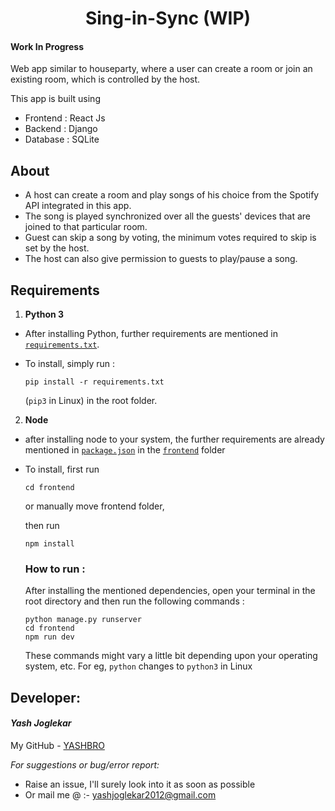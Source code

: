 <h1 align="center"> Sing-in-Sync (WIP)</h1>

#### Work In Progress

Web app similar to houseparty, where a user can create a room or join an existing room, which is controlled by the host.

This app is built using 
- Frontend : React Js
- Backend : Django
- Database : SQLite

## About

- A host can create a room and play songs of his choice from the Spotify API integrated in this app.
- The song is played synchronized over all the guests' devices that are joined to that particular room.
- Guest can skip a song by voting, the minimum votes required to skip is set by the host.
- The host can also give permission to guests to play/pause a song.


## Requirements

1. __Python 3__
  - After installing Python, further requirements are mentioned in [`requirements.txt`](https://github.com/YASHBRO/Sing-in-Sync/blob/master/requirements.txt).
  - To install, simply run :

        pip install -r requirements.txt 
  
    (`pip3` in Linux) in the root folder.
2. __Node__
  - after installing node to your system, the further requirements are already mentioned in [`package.json`](https://github.com/YASHBRO/Sing-in-Sync/blob/master/frontend/package.json) in the [`frontend`](https://github.com/YASHBRO/Sing-in-Sync/tree/master/frontend) folder
  - To install, first run 
  
        cd frontend
  
    or manually move frontend folder,
    
    then run
   
        npm install

    ### How to run :
    After installing the mentioned dependencies, open your terminal in the root directory and then run the following commands :

        python manage.py runserver
        cd frontend
        npm run dev

    These commands might vary a little bit depending upon your operating system, etc. For eg, `python` changes to `python3` in Linux


## Developer:

#### _Yash Joglekar_

My GitHub - [YASHBRO](https://github.com/YASHBRO/ "Contact me here") 


_For suggestions or bug/error report:_
- Raise an issue, I'll surely look into it as soon as possible
- Or mail me @ :- [yashjoglekar2012@gmail.com](https://mail.google.com/mail/u/0/?fs=1&to=yashjoglekar1220@gmail.com&su=Issue+with+MAD+repository&body=Write+your+issues+here:%0A "Click to send an email")

